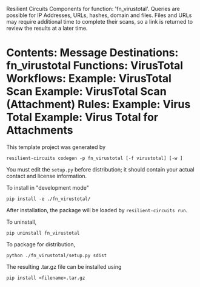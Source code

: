 Resilient Circuits Components for function: 'fn_virustotal'. Queries are possible for IP Addresses, URLs, hashes, domain and files.
Files and URLs may require additional time to complete their scans, so a link is returned to review the results at a later time.

Contents:
   Message Destinations:
     fn_virustotal
   Functions:
     VirusTotal
   Workflows:
     Example: VirusTotal Scan
     Example: VirusTotal Scan (Attachment)
   Rules:
     Example: Virus Total
     Example: Virus Total for Attachments
==

This template project was generated by

    resilient-circuits codegen -p fn_virustotal [-f virustotal] [-w ]


You must edit the `setup.py` before distribution;
it should contain your actual contact and license information.

To install in "development mode"

    pip install -e ./fn_virustotal/

After installation, the package will be loaded by `resilient-circuits run`.


To uninstall,

    pip uninstall fn_virustotal


To package for distribution,

    python ./fn_virustotal/setup.py sdist

The resulting .tar.gz file can be installed using

    pip install <filename>.tar.gz
